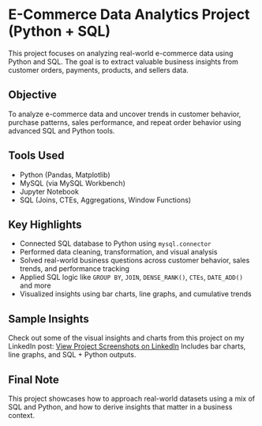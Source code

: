 #  E-Commerce Data Analytics Project (Python + SQL)
This project focuses on analyzing real-world e-commerce data using Python and SQL. The goal is to extract valuable business insights from customer orders, payments, products, and sellers data.

##  Objective
To analyze e-commerce data and uncover trends in customer behavior, purchase patterns, sales performance, and repeat order behavior using advanced SQL and Python tools.

##  Tools Used
- Python (Pandas, Matplotlib)
- MySQL (via MySQL Workbench)
- Jupyter Notebook
- SQL (Joins, CTEs, Aggregations, Window Functions)

##  Key Highlights
- Connected SQL database to Python using `mysql.connector`
- Performed data cleaning, transformation, and visual analysis
- Solved real-world business questions across customer behavior, sales trends, and performance tracking
- Applied SQL logic like `GROUP BY`, `JOIN`, `DENSE_RANK()`, `CTEs`, `DATE_ADD()` and more
- Visualized insights using bar charts, line graphs, and cumulative trends

## Sample Insights
Check out some of the visual insights and charts from this project on my LinkedIn post:
[View Project Screenshots on LinkedIn](https://www.linkedin.com/posts/bagili-abdul-rahman-a72b1026a_ecommerce-data-analytics-python-sql-activity-7349884976210853888-S_mP?utm_source=share&utm_medium=member_desktop&rcm=ACoAAEIEOvYBfZdrPkFYRcLunJpO4SxF9alsv-c)
Includes bar charts, line graphs, and SQL + Python outputs.

##  Final Note
This project showcases how to approach real-world datasets using a mix of SQL and Python, and how to derive insights that matter in a business context.
